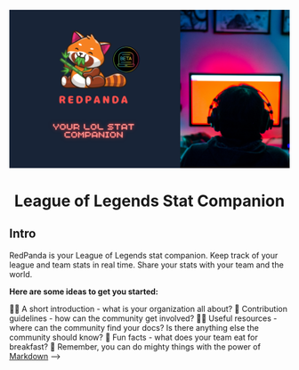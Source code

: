 ![coverPhoto](../images/coverPhoto.png)


<h1 align='center'> League of Legends Stat Companion</h1>

## Intro
RedPanda is your League of Legends stat companion. Keep track of your league and team stats in real time. Share your stats with your team and the world.

**Here are some ideas to get you started:**

🙋‍♀️ A short introduction - what is your organization all about?
🌈 Contribution guidelines - how can the community get involved?
👩‍💻 Useful resources - where can the community find your docs? Is there anything else the community should know?
🍿 Fun facts - what does your team eat for breakfast?
🧙 Remember, you can do mighty things with the power of [Markdown](https://docs.github.com/github/writing-on-github/getting-started-with-writing-and-formatting-on-github/basic-writing-and-formatting-syntax)
-->
